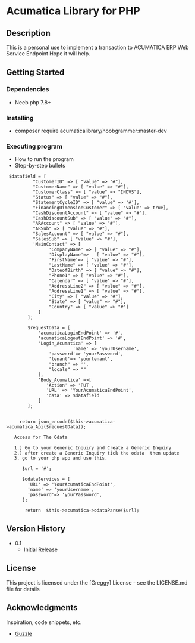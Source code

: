 # Acumatica Library for PHP

## Description

This is a personal use to implement a transaction to ACUMATICA ERP Web Service Endpoint Hope it will help.

## Getting Started

### Dependencies

* Neeb php 7.8+

### Installing
* composer require acumaticalibrary/noobgrammer:master-dev

### Executing program

* How to run the program
* Step-by-step bullets
```
 $datafield = [
          "CustomerID" => [ "value" => "#"],
          "CustomerName" => [ "value" => "#"],
          "CustomerClass" => [ "value" => "INDVS"],
          "Status" => [ "value" => "#"],
          "StatementCycleID" => [ "value" => '#'],
          "FinancingDimensionCustomer" => [ "value" => true],
          "CashDiscountAccount" => [ "value" => "#"],
          "CashDiscountSub" => [ "value" => "#"],
          "ARAccount" => [ "value" => "#"],
          "ARSub" => [ "value" => "#"],
          "SalesAccount" => [ "value" => "#"],
          "SalesSub" => [ "value" => "#"],
          'MainContact' => [
                'CompanyName' => [ "value" => "#"],
                'DisplayName'=>   [ "value" => "#"],
                'FirstName'=> [ "value" => "#"],
                "LastName" => [ "value" => "#"],
                "DateofBirth" => [ "value" => "#"],
                "Phone1" => [ "value" => "#"],
                "Calendar" => [ "value" => "#"],
                "AddressLine2" => [ "value" => "#"],
                "AddressLine1" => [ "value" => "#"],
                "City" => [ "value" => "#"],
                "State" => [ "value" => "#"],
                "Country" => [ "value" => "#"]
            ]
        ];

        $requestData = [
            'acumaticaLoginEndPoint' => '#',
            'acumaticaLogoutEndPoint' => '#',
            'Login_Acumatica' => [
               			 'name' => 'yourUsername',
				'password'=> 'yourPassword',
				'tenant'=> 'yourtenant',
				"branch" => '',
				"locale" => ""
            ],
            'Body_Acumatica' =>[
               'Action' => 'PUT', 
               'URL' => 'YourAcumaticaEndPoint',
               'data' => $datafield
            ]
        ];


     return json_encode($this->acumatica->acumatica_Api($requestData));

   Access for The Odata

   1.) Go to your Generic Inquiry and Create a Generic Inquiry
   2.) after create a Generic Inquiry tick the odata  then update
   3. go to your php app and use this. 

      $url = '#';

      $odataServices = [
        'URL' => 'YourAcumaticaEndPoint',
        'name' => 'yourUsername',
        'password'=> 'yourPassword',
      ];
		
       return  $this->acumatica->odataParse($url);
```
## Version History
* 0.1
    * Initial Release

## License

This project is licensed under the [Greggy] License - see the LICENSE.md file for details

## Acknowledgments

Inspiration, code snippets, etc.
* [Guzzle](https://github.com/guzzle/guzzle)
